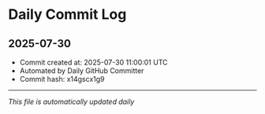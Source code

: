 # Daily Commit Log

## 2025-07-30

- Commit created at: 2025-07-30 11:00:01 UTC
- Automated by Daily GitHub Committer
- Commit hash: x14gscx1g9

---
*This file is automatically updated daily*